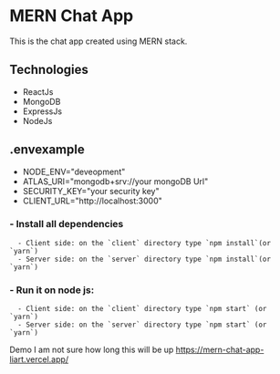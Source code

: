 # MERN Chat App
This is the chat app created using MERN stack.

## Technologies
  - ReactJs
  - MongoDB
  - ExpressJs
  - NodeJs
    
## .envexample
  - NODE_ENV="deveopment"
  - ATLAS_URI="mongodb+srv://your mongoDB Url"
  - SECURITY_KEY="your security key"
  - CLIENT_URL="http://localhost:3000"

 ### - Install all dependencies
      - Client side: on the `client` directory type `npm install`(or `yarn`)
      - Server side: on the `server` directory type `npm install`(or `yarn`)

 ### - Run it on node js:
      - Client side: on the `client` directory type `npm start` (or `yarn`)
      - Server side: on the `server` directory type `npm start` (or `yarn`)

Demo
I am not sure how long this will be up 
https://mern-chat-app-liart.vercel.app/
